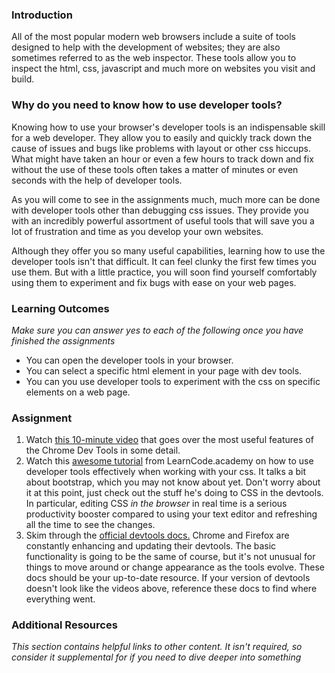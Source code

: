 ### <a id="introduction"></a>Introduction

All of the most popular modern web browsers include a suite of tools designed to help
with the development of websites; they are also sometimes referred to as the web
inspector. These tools allow you to inspect the html, css, javascript and much
more on websites you visit and build.


### <a id="why-do-you-need-them"></a>Why do you need to know how to use developer tools?

Knowing how to use your browser's developer tools is an indispensable skill for a web
developer. They allow you to easily and quickly track down the cause of issues and
bugs like problems with layout or other css hiccups. What might have taken an hour
or even a few hours to track down and fix without the use of these tools often takes
a matter of minutes or even seconds with the help of developer tools.

As you will come to see in the assignments much, much more can be done with developer
tools other than debugging css issues. They provide you with an incredibly powerful
assortment of useful tools that will save you a lot of frustration and time as you
develop your own websites.

Although they offer you so many useful capabilities, learning how to use the
developer tools isn't that difficult. It can feel clunky the first few times you
use them. But with a little practice, you will soon find yourself comfortably
using them to experiment and fix bugs with ease on your web pages.

### <a id="learning-outcomes"></a>Learning Outcomes

*Make sure you can answer yes to each of the following once you have finished the assignments*

* You can open the developer tools in your browser.
* You can select a specific html element in your page with dev tools.
* You can you use developer tools to experiment with the css on specific elements on a web page.

### <a id="assignment"></a>Assignment
1. Watch [this 10-minute video](https://www.youtube.com/watch?v=wcFnnxfA70g) that goes over the most useful features of the Chrome Dev Tools in some detail.
2. Watch this [awesome tutorial](https://www.youtube.com/watch?v=Z3HGJsNLQ1E) from LearnCode.academy
on how to use developer tools effectively when working with your css.  It talks a bit about bootstrap, which you may not know about yet.  Don't worry about it at this point, just check out the stuff he's doing to CSS in the devtools.  In particular, editing CSS _in the browser_ in real time is a serious productivity booster compared to using your text editor and refreshing all the time to see the changes.
3. Skim through the [official devtools docs.](https://developers.google.com/web/tools/chrome-devtools/) Chrome and Firefox are constantly enhancing and updating their devtools.  The basic functionality is going to be the same of course, but it's not unusual for things to move around or change appearance as the tools evolve.  These docs should be your up-to-date resource.  If your version of devtools doesn't look like the videos above, reference these docs to find where everything went.


### <a id="additional-resources"></a>Additional Resources

*This section contains helpful links to other content. It isn't required, so consider it supplemental for if you need to dive deeper into something*
